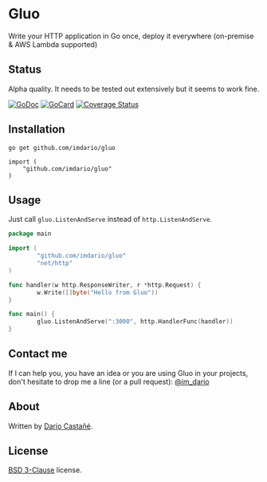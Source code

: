 # Gluo

Write your HTTP application in Go once, deploy it everywhere (on-premise & AWS Lambda supported)

## Status

Alpha quality. It needs to be tested out extensively but it seems to work fine.

[![GoDoc][1]][2]
[![GoCard][3]][4]
[![Coverage Status][5]][6]

[1]: https://godoc.org/github.com/imdario/gluo?status.svg
[2]: https://godoc.org/github.com/imdario/gluo
[3]: https://goreportcard.com/badge/github.com/imdario/gluo
[4]: https://goreportcard.com/report/github.com/imdario/gluo
[5]: https://coveralls.io/repos/github/imdario/gluo/badge.svg?branch=master
[6]: https://coveralls.io/github/imdario/gluo?branch=master

## Installation

    go get github.com/imdario/gluo

    import (
        "github.com/imdario/gluo"
    )

## Usage

Just call `gluo.ListenAndServe` instead of `http.ListenAndServe`.

```go
package main

import (
        "github.com/imdario/gluo"
        "net/http"
)

func handler(w http.ResponseWriter, r *http.Request) {
        w.Write([]byte("Hello from Gluo"))
}

func main() {
        gluo.ListenAndServe(":3000", http.HandlerFunc(handler))
}
```

## Contact me

If I can help you, you have an idea or you are using Gluo in your projects, don't hesitate to drop me a line (or a pull request): [@im_dario](https://twitter.com/im_dario)

## About

Written by [Dario Castañé](https://twitter.com/im_dario).

## License

[BSD 3-Clause](http://opensource.org/licenses/BSD-3-Clause) license.
